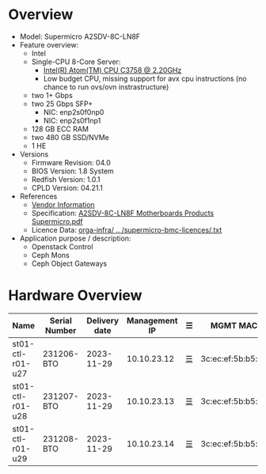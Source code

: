 
# Overview

* Model: Supermicro A2SDV-8C-LN8F
* Feature overview:
  * Intel
  * Single-CPU 8-Core Server:
    * [Intel(R) Atom(TM) CPU C3758 @ 2.20GHz](https://ark.intel.com/content/www/de/de/ark/products/97926/intel-atom-processor-c3758-16m-cache-up-to-2-20-ghz.html)
    * Low budget CPU, missing support for avx cpu instructions
      (no chance to run ovs/ovn instrastructure)
  * two 1+ Gbps
  * two 25 Gbps SFP+
    * NIC: enp2s0f0np0
    * NIC: enp2s0f1np1
  * 128 GB ECC RAM
  * two 480 GB SSD/NVMe
  * 1 HE
* Versions
  * Firmware Revision: 04.0
  * BIOS Version: 1.8	System
  * Redfish Version: 1.0.1
  * CPLD Version: 04.21.1
* References
  * [Vendor Information](https://www.supermicro.com/de/products/motherboard/a2sdv-8c-ln8f)
  * Specification: [A2SDV-8C-LN8F Motherboards Products Supermicro.pdf](https://github.com/SCS-Private/orga-infra/blob/main/scs-system-landscape/spec_sheets/servers//A2SDV-8C-LN8F_Motherboards_Products_Supermicro.pdf)
  * Licence Data: [orga-infra/ .. /supermicro-bmc-licences/<mac-adress>.txt](https://github.com/SCS-Private/orga-infra/tree/main/scs-system-landscape/supermicro-bmc-licences/)
* Application purpose / description:
  * Openstack Control
  * Ceph Mons
  * Ceph Object Gateways

# Hardware Overview


| Name             | Serial Number | Delivery date | Management IP  | ☰                        | MGMT MAC          | Node IPv4   | Node IPv6                    | Comments                        |
|------------------|---------------|---------------|----------------|--------------------------|-------------------|-------------|------------------------------|---------------------------------|
| st01-ctl-r01-u27 | 231206-BTO    | 2023-11-29    | 10.10.23.12    | [☰](https://10.10.23.12) | 3c:ec:ef:5b:b5:b9 | 10.10.21.12 | fd0c:cc24:75a0:1:10:10:21:12 |                                 |
| st01-ctl-r01-u28 | 231207-BTO    | 2023-11-29    | 10.10.23.13    | [☰](https://10.10.23.13) | 3c:ec:ef:5b:b5:bf | 10.10.21.13 | fd0c:cc24:75a0:1:10:10:21:13 |                                 |
| st01-ctl-r01-u29 | 231208-BTO    | 2023-11-29    | 10.10.23.14    | [☰](https://10.10.23.14) | 3c:ec:ef:5b:b5:bb | 10.10.21.14 | fd0c:cc24:75a0:1:10:10:21:14 |                                 |


